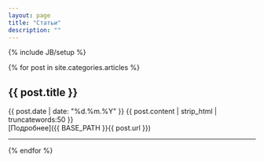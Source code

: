 ```yaml
---
layout: page
title: "Статьи"
description: ""
---
```

{% include JB/setup %}

{% for post in site.categories.articles %}
## {{ post.title }}
{{ post.date | date: "%d.%m.%Y" }}
{{ post.content | strip_html | truncatewords:50 }}  
[Подробнее]({{ BASE_PATH }}{{ post.url }})

---

{% endfor %}